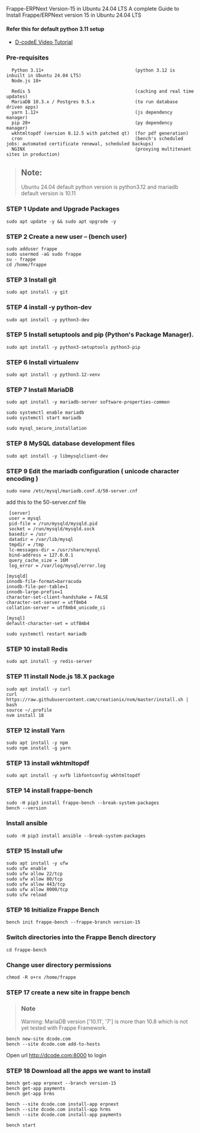 Frappe-ERPNext Version-15 in Ubuntu 24.04 LTS
A complete Guide to Install Frappe/ERPNext version 15  in Ubuntu 24.04 LTS


#### Refer this for default python 3.11 setup

- [D-codeE Video Tutorial](https://youtu.be/zU41gq7nji4)

### Pre-requisites 

      Python 3.11+                                  (python 3.12 is inbuilt in Ubuntu 24.04 LTS)
      Node.js 18+
      
      Redis 5                                       (caching and real time updates)
      MariaDB 10.3.x / Postgres 9.5.x               (to run database driven apps)
      yarn 1.12+                                    (js dependency manager)
      pip 20+                                       (py dependency manager)
      wkhtmltopdf (version 0.12.5 with patched qt)  (for pdf generation)
      cron                                          (bench's scheduled jobs: automated certificate renewal, scheduled backups)
      NGINX                                         (proxying multitenant sites in production)


> ## Note:
> Ubuntu 24.04 default python version is python3.12 and mariadb default version is 10.11

### STEP 1 Update and Upgrade Packages
    sudo apt update -y && sudo apt upgrade -y

### STEP 2 Create a new user – (bench user)
    sudo adduser frappe
    sudo usermod -aG sudo frappe
    su - frappe
    cd /home/frappe
    
### STEP 3 Install git
    sudo apt install -y git

### STEP 4 install -y python-dev 
    sudo apt install -y python3-dev

### STEP 5 Install setuptools and pip (Python's Package Manager).
    sudo apt install -y python3-setuptools python3-pip 

### STEP 6 Install virtualenv
    sudo apt install -y python3.12-venv
    
### STEP 7 Install MariaDB
    sudo apt install -y mariadb-server software-properties-common
    
    sudo systemctl enable mariadb
    sudo systemctl start mariadb
    
    sudo mysql_secure_installation
    
### STEP 8  MySQL database development files
    sudo apt install -y libmysqlclient-dev

### STEP 9 Edit the mariadb configuration ( unicode character encoding )
    sudo nano /etc/mysql/mariadb.conf.d/50-server.cnf

add this to the 50-server.cnf file
    
     [server]
     user = mysql
     pid-file = /run/mysqld/mysqld.pid
     socket = /run/mysqld/mysqld.sock
     basedir = /usr
     datadir = /var/lib/mysql
     tmpdir = /tmp
     lc-messages-dir = /usr/share/mysql
     bind-address = 127.0.0.1
     query_cache_size = 16M
     log_error = /var/log/mysql/error.log

    [mysqld]
    innodb-file-format=barracuda
    innodb-file-per-table=1
    innodb-large-prefix=1
    character-set-client-handshake = FALSE
    character-set-server = utf8mb4
    collation-server = utf8mb4_unicode_ci      
 
    [mysql]
    default-character-set = utf8mb4

    sudo systemctl restart mariadb

### STEP 10 install Redis
    sudo apt install -y redis-server

### STEP 11 install Node.js 18.X package
    sudo apt install -y curl 
    curl https://raw.githubusercontent.com/creationix/nvm/master/install.sh | bash
    source ~/.profile
    nvm install 18 

### STEP 12  install Yarn
    sudo apt install -y npm
    sudo npm install -g yarn

### STEP 13 install wkhtmltopdf
    sudo apt install -y xvfb libfontconfig wkhtmltopdf
    
### STEP 14 install frappe-bench
    sudo -H pip3 install frappe-bench --break-system-packages
    bench --version 

### Install ansible
    sudo -H pip3 install ansible --break-system-packages

### STEP 15 Install ufw 
    sudo apt install -y ufw
    sudo ufw enable
    sudo ufw allow 22/tcp
    sudo ufw allow 80/tcp
    sudo ufw allow 443/tcp
    sudo ufw allow 8000/tcp
    sudo ufw reload
    
### STEP 16 Initialize Frappe Bench 
    bench init frappe-bench --frappe-branch version-15

### Switch directories into the Frappe Bench directory
    cd frappe-bench

### Change user directory permissions
    chmod -R o+rx /home/frappe
     
### STEP 17 create a new site in frappe bench 

>### Note 
>Warning: MariaDB version ['10.11', '7'] is more than 10.8 which is not yet tested with Frappe Framework.
    
    bench new-site dcode.com
    bench --site dcode.com add-to-hosts

Open url http://dcode.com:8000 to login 


### STEP 18 Download all the apps we want to install
    bench get-app erpnext --branch version-15
    bench get-app payments
    bench get-app hrms
    
    bench --site dcode.com install-app erpnext
    bench --site dcode.com install-app hrms
    bench --site dcode.com install-app payments
    
    bench start

    
